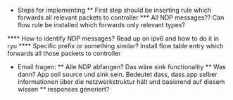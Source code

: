 * Steps for implementing
** First step should be inserting rule which forwards all relevant packets to controller
*** All NDP messages?? Can flow rule be installed which forwards only relevant types?

**** How to identify NDP messages? Read up on ipv6 and how to do it in ryu
**** Specific prefix or something similar? Install flow table entry which forwards all those packets to controller



* Email fragen:
** Alle NDP abfangen? Das wäre sink functionality
** Was dann? App soll source und sink sein. Bedeutet dass, dass app selber informationen über die netzwerkstruktur hält und basierend auf diesem wissen
** responses generiert?